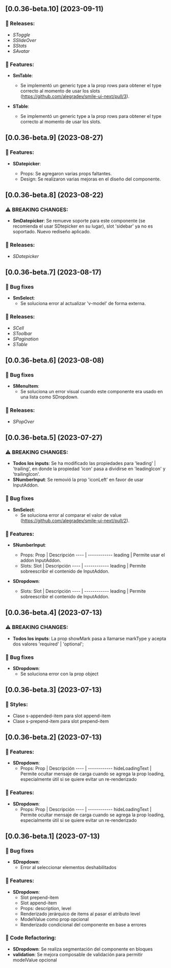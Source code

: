 ## [0.0.36-beta.10] (2023-09-11)

### :tada: Releases:

- _SToggle_
- _SSlideOver_
- _SStats_
- _SAvatar_

### :rocket: Features:

- **SmTable**:

  - Se implementó un generic type a la prop rows para obtener el type correcto al momento de usar los slots (https://github.com/alegradev/smile-ui-next/pull/3).

- **STable**:

  - Se implementó un generic type a la prop rows para obtener el type correcto al momento de usar los slots.

## [0.0.36-beta.9] (2023-08-27)

### :rocket: Features:

- **SDatepicker**:

  - Props: Se agregaron varias props faltantes.
  - Design: Se realizaron varias mejoras en el diseño del componente.

## [0.0.36-beta.8] (2023-08-22)

### :warning: BREAKING CHANGES:

- **SmDatepicker**: Se remueve soporte para este componente (se recomienda el usar SDtepicker en su lugar), slot 'sidebar' ya no es soportado. Nuevo rediseño aplicado.

### :tada: Releases:

- _SDatepicker_

## [0.0.36-beta.7] (2023-08-17)

### :bug: Bug fixes

- **SmSelect**:
  - Se soluciona error al actualizar 'v-model' de forma externa.

### :tada: Releases:

- _SCell_
- _SToolbar_
- _SPagination_
- _STable_

## [0.0.36-beta.6] (2023-08-08)

### :bug: Bug fixes

- **SMenuItem**:
  - Se soluciona un error visual cuando este componente era usado en una lista como SDropdown.

### :tada: Releases:

- _SPopOver_

## [0.0.36-beta.5] (2023-07-27)

### :warning: BREAKING CHANGES:

- **Todos los inputs**: Se ha modificado las propiedades para 'leading' | 'trailing', en donde la propiedad 'icon' pasa a dividirse en 'leadingIcon' y 'trailingIcon'.
- **SNumberInput**: Se removió la prop 'iconLeft' en favor de usar InputAddon.

### :bug: Bug fixes

- **SmSelect**:
  - Se soluciona error al comparar el valor de value (https://github.com/alegradev/smile-ui-next/pull/2).

### :rocket: Features:

- **SNumberInput**:

  - Props:
    Prop | Descripción
    ---- | ------------
    leading | Permite usar el addon InputAddon.
  - Slots:
    Slot | Descripción
    ---- | ------------
    leading | Permite sobreescribir el contenido de InputAddon.

- **SDropdown**:
  - Slots:
    Slot | Descripción
    ---- | ------------
    leading | Permite sobreescribir el contenido de InputAddon.

## [0.0.36-beta.4] (2023-07-13)

### :warning: BREAKING CHANGES:

- **Todos los inputs**: La prop showMark pasa a llamarse markType y acepta dos valores 'required' | 'optional';

### :bug: Bug fixes

- **SDropdown**:
  - Se soluciona error con la prop object

## [0.0.36-beta.3] (2023-07-13)

### :lipstick: Styles:

- Clase s-appended-item para slot append-item
- Clase s-prepend-item para slot prepend-item

## [0.0.36-beta.2] (2023-07-13)

### :rocket: Features:

- **SDropdown**:
  - Props:
    Prop | Descripción
    ---- | ------------
    hideLoadingText | Permite ocultar mensaje de carga cuando se agrega la prop loading, especialmente útil si se quiere evitar un re-renderizado

### :rocket: Features:

- **SDropdown**:
  - Props:
    Prop | Descripción
    ---- | ------------
    hideLoadingText | Permite ocultar mensaje de carga cuando se agrega la prop loading, especialmente útil si se quiere evitar un re-renderizado

## [0.0.36-beta.1] (2023-07-13)

### :bug: Bug fixes

- **SDropdown**:
  - Error al seleccionar elementos deshabilitados

### :rocket: Features:

- **SDropdown**:
  - Slot prepend-item
  - Slot append-item
  - Props: description, level
  - Renderizado jerárquico de items al pasar el atributo level
  - ModelValue como prop opcional
  - Renderizado condicional del componente en base a errores

### :wrench: Code Refactoring:

- **SDropdown**: Se realiza segmentación del componente en bloques
- **validation**: Se mejora composable de validación para permitir modelValue opcional
